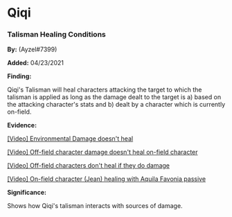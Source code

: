 # Qiqi

### Talisman Healing Conditions

**By:** \(Ayzel\#7399\)

**Added:** 04/23/2021

**Finding:**

Qiqi's Talisman will heal characters attacking the target to which the talisman is applied as long as the damage dealt to the target is a\) based on the attacking character's stats and b\) dealt by a character which is currently on-field.

**Evidence:**

[\[Video\] Environmental Damage doesn't heal](https://www.youtube.com/watch?v=WEfSS996nE8&ab_channel=Ayzel)

[\[Video\] Off-field character damage doesn't heal on-field character](https://www.youtube.com/watch?v=bjrZ7twLqdA&ab_channel=Ayzel)

[\[Video\] Off-field characters don't heal if they do damage](https://www.youtube.com/watch?v=bRuZ88GPx7Q&ab_channel=Ayzel)

[\[Video\] On-field character (Jean) healing with Aquila Favonia passive](https://www.youtube.com/watch?v=2jHs8gmwYsY&ab_channel=Ayzel)

**Significance:**

Shows how Qiqi's talisman interacts with sources of damage.
